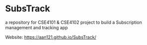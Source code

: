 # SubsTrack
a repository for CSE4101 & CSE4102 project to build a Subscription management and tracking app

Website:
https://aan121.github.io/SubsTrack/
